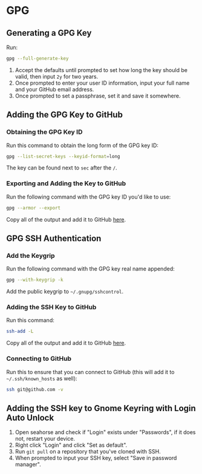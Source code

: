 # GPG

## Generating a GPG Key

Run:

```bash
gpg --full-generate-key
```

1. Accept the defaults until prompted to set how long the key should be valid, then input `2y` for two years.
2. Once prompted to enter your user ID information, input your full name and your GitHub email address.
3. Once prompted to set a passphrase, set it and save it somewhere.

## Adding the GPG Key to GitHub

### Obtaining the GPG Key ID

Run this command to obtain the long form of the GPG key ID:

```bash
gpg --list-secret-keys --keyid-format=long
```

The key can be found next to `sec` after the `/`.

### Exporting and Adding the Key to GitHub

Run the following command with the GPG key ID you'd like to use:

```bash
gpg --armor --export
```

Copy all of the output and add it to GitHub [here](https://github.com/settings/gpg/new).

## GPG SSH Authentication

### Add the Keygrip

Run the following command with the GPG key real name appended:

```bash
gpg --with-keygrip -k
```

Add the public keygrip to `~/.gnupg/sshcontrol`.

### Adding the SSH Key to GitHub

Run this command:

```bash
ssh-add -L
```

Copy all of the output and add it to GitHub [here](https://github.com/settings/ssh/new).

### Connecting to GitHub

Run this to ensure that you can connect to GitHub (this will add it to `~/.ssh/known_hosts` as well):

```bash
ssh git@github.com -v
```

## Adding the SSH key to Gnome Keyring with Login Auto Unlock

1. Open seahorse and check if "Login" exists under "Passwords", if it does not, restart your device.
2. Right click "Login" and click "Set as default".
3. Run `git pull` on a repository that you've cloned with SSH.
4. When prompted to input your SSH key, select "Save in password manager".
